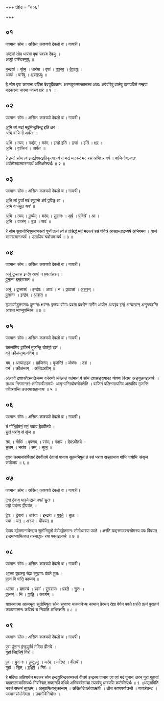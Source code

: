 +++
title = "००६"

+++


## ०१
पवमानः सोमः। असितः काश्यपो देवलो वा। गायत्री।

म॒न्द्रया॑ सोम॒ धार॑या॒ वृषा॑ पवस्व देव॒युः ।  
अव्यो॒ वारे॑ष्वस्म॒युः ॥

म॒न्द्रया॑ । सो॒म॒ । धार॑या । वृषा॑ । प॒व॒स्व॒ । दे॒व॒ऽयुः ।  
अव्यः॑ । वारे॑षु । अ॒स्म॒ऽयुः ॥

हे सोम वृषा कामानां वर्षिता देवयुर्देवकामः अस्मयुरस्मत्कामश्च अव्यः अवेर्वारेषु वालेषु दशापवित्रे मन्द्रया मदकरया धारया पवस्व क्षर ॥ १ ॥

## ०२
पवमानः सोमः। असितः काश्यपो देवलो वा। गायत्री।

अ॒भि त्यं मद्यं॒ मद॒मिन्द॒विन्द्र॒ इति॑ क्षर ।  
अ॒भि वा॒जिनो॒ अर्व॑तः ॥

अ॒भि । त्यम् । मद्य॑म् । मद॑म् । इन्दो॒ इति॑ । इन्द्रः॑ । इति॑ । क्ष॒र॒ ।  
अ॒भि । वा॒जिनः॑ । अर्व॑तः ॥

हे इन्दो सोम त्वं इन्द्रईश्वरइतिकृत्वा त्यं तं मद्यं मदकरं मदं रसं अभिक्षर वर्ष । वाजिनोबलवतः अर्वतोश्वांश्चास्मदर्थं अभिक्षरेत्यर्थः ॥ २ ॥

## ०३
पवमानः सोमः। असितः काश्यपो देवलो वा। गायत्री।

अ॒भि त्यं पू॒र्व्यं मदं॑ सुवा॒नो अ॑र्ष प॒वित्र॒ आ ।  
अ॒भि वाज॑मु॒त श्रवः॑ ॥

अ॒भि । त्यम् । पू॒र्व्यम् । मद॑म् । सु॒वा॒नः । अ॒र्ष॒ । प॒वित्रे॑ । आ ।  
अ॒भि । वाज॑म् । उ॒त । श्रवः॑ ॥

हे सोम सुवानोभिषूयमाणस्त्वं पूर्व्यं प्रत्नं त्यं तं प्रसिद्धं मदं मदकरं रसं पवित्रे आसप्रन्तादभ्यर्ष अभिगमय । वाजं बलमस्मानभ्यर्ष । उतापिच श्रवोन्नमभ्यर्ष ॥ ३ ॥

## ०४
पवमानः सोमः। असितः काश्यपो देवलो वा। गायत्री।

अनु॑ द्र॒प्सास॒ इन्द॑व॒ आपो॒ न प्र॒वता॑सरन् ।  
पु॒ना॒ना इन्द्र॑माशत ॥

अनु॑ । द्र॒प्सासः॑ । इन्द॑वः । आपः॑ । न । प्र॒ऽवता॑ । अ॒स॒र॒न् ।  
पु॒ना॒नाः । इन्द्र॑म् । आ॒श॒त॒ ॥

द्रप्सासोद्रुतगतयः पुनानाः क्षरन्तः इन्दवः सोमाः प्रवता प्रवणेन मार्गेण आपोन आपइव इन्द्रं अन्वसरन् अनुगच्छन्ति आशत व्याप्नुवन्तिच ॥ ४ ॥

## ०५
पवमानः सोमः। असितः काश्यपो देवलो वा। गायत्री।

यमत्य॑मिव वा॒जिनं॑ मृ॒जन्ति॒ योष॑णो॒ दश॑ ।  
वने॒ क्रीळ॑न्त॒मत्य॑विम् ॥

यम् । अत्य॑म्ऽइव । वा॒जिन॑म् । मृ॒जन्ति॑ । योष॑णः । दश॑ ।  
वने॑ । क्रीळ॑न्तम् । अति॑ऽअविम् ॥

अत्यविं दशापवित्रमतिक्रम्य वनेरण्ये क्रीलन्तं वर्तमानं यं सोमं दशसङ्ख्याका योषणः स्त्रियः अङ्गुलयइत्यर्थः । तथाच निगमान्तरं-तमीमण्वीःसमर्य- आगृभ्णन्तियोषणोदशेति । वाजिनं बलिनमत्यमिव अश्वमिव मृजन्ति पवित्रयन्ति उत्तरयासहान्वयः ॥ ५ ॥

## ०६
पवमानः सोमः। असितः काश्यपो देवलो वा। गायत्री।

तं गोभि॒र्वृष॑णं॒ रसं॒ मदा॑य दे॒ववी॑तये ।  
सु॒तं भरा॑य॒ सं सृ॑ज ॥

तम् । गोभिः॑ । वृष॑णम् । रस॑म् । मदा॑य । दे॒वऽवी॑तये ।  
सु॒तम् । भरा॑य । सम् । सृ॒ज॒ ॥

वृषणं कामानांवर्षितारं देववीतये देवानां पानाय सुतमभिषुतं तं रसं भराय सङ्ग्रामाय गोभिः पयोभिः संसृज संयोजय ॥ ६ ॥

## ०७
पवमानः सोमः। असितः काश्यपो देवलो वा। गायत्री।

दे॒वो दे॒वाय॒ धार॒येन्द्रा॑य पवते सु॒तः ।  
पयो॒ यद॑स्य पी॒पय॑त् ॥

दे॒वः । दे॒वाय॑ । धार॑या । इन्द्रा॑य । प॒व॒ते॒ । सु॒तः ।  
पयः॑ । यत् । अ॒स्य॒ । पी॒पय॑त् ॥

देवाय द्योतमानायेन्द्राय सुतोभिषुतो देवोद्योतमानः सोमोधारया पवते । क्षरति यद्यस्मादस्यसोमस्य पयः पिपयत् इन्द्रमाप्यायितवत् तस्माद्धा- रया पवतइत्यर्थः ॥ ७ ॥

## ०८
पवमानः सोमः। असितः काश्यपो देवलो वा। गायत्री।

आ॒त्मा य॒ज्ञस्य॒ रंह्या॑ सुष्वा॒णः प॑वते सु॒तः ।  
प्र॒त्नं नि पा॑ति॒ काव्य॑म् ॥

आ॒त्मा । य॒ज्ञस्य॑ । रंह्या॑ । सु॒स्वा॒णः । प॒व॒ते॒ । सु॒तः ।  
प्र॒त्नम् । नि । पा॒ति॒ । काव्य॑म् ॥

यज्ञस्यात्मा आत्मभूतः सुतोभिषुतः सोमः सुष्वाणः यजमानेभ्यः कामान् प्रेरयन् रंह्या वेगेन पवते क्षरति प्रत्नं पुरातनं काव्यमात्मनः कवित्वं च निपाति अभिरक्षति ॥ ८ ॥

## ०९
पवमानः सोमः। असितः काश्यपो देवलो वा। गायत्री।

ए॒वा पु॑ना॒न इ॑न्द्र॒युर्मदं॑ मदिष्ठ वी॒तये॑ ।  
गुहा॑ चिद्दधिषे॒ गिरः॑ ॥

ए॒व । पु॒ना॒नः । इ॒न्द्र॒ऽयुः । मद॑म् । म॒दि॒ष्ठ॒ । वी॒तये॑ ।  
गुहा॑ । चि॒त् । द॒धि॒षे॒ । गिरः॑ ॥

हे मदिष्ठ अतिशयेन मदकर सोम इन्द्रयुरिन्द्रकामस्त्वं वीतये इन्द्रस्य पानाय एव एवं मदं पुनानः क्षरन् गुहा गुहायां यज्ञशालायामित्यर्थः गिरश्चित् शब्दानपि दधिषे अभिषववेलायां उपरवेषु धारयसि करोषीत्यर्थः ॥ ९ ॥असृग्रमिति नवर्चं सप्तमं सूक्तम् । असृग्रमित्यनुक्रान्तम् । असितोदेवलोवाऋषिः । तौच कश्यपगोत्रजौ । गायत्रंछन्दः । पवमानसोमोदेवता । उक्तोविनियोगः ।